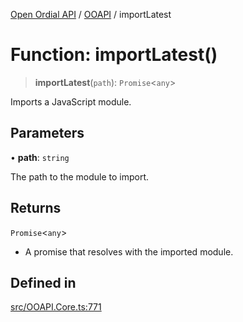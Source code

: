 [Open Ordial API](../../README.md) / [OOAPI](../README.md) / importLatest

# Function: importLatest()

> **importLatest**(`path`): `Promise`\<`any`\>

Imports a JavaScript module.

## Parameters

• **path**: `string`

The path to the module to import.

## Returns

`Promise`\<`any`\>

- A promise that resolves with the imported module.

## Defined in

[src/OOAPI.Core.ts:771](https://github.com/open-ordinal/open-ordinal-api/blob/e5d3b68402ab6ae1542219b48b6d5e3ee2104984/src/OOAPI.Core.ts#L771)
